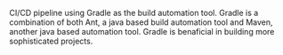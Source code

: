 CI/CD pipeline using Gradle as the build automation tool. 
Gradle is a combination of both Ant, a java based build automation tool and Maven, another java based automation tool. 
Gradle is benaficial in building more sophisticated projects. 
